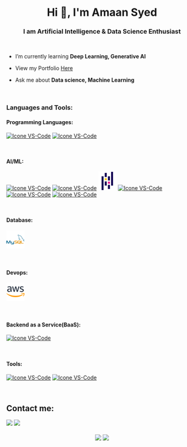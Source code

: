 <h1 align="center">Hi 👋, I'm Amaan Syed</h1>
<h3 align="center">I am Artificial Intelligence & Data Science Enthusiast</h3>
<br>

- I’m currently learning **Deep Learning, Generative AI**

- View my Portfolio <a href="[https://www.datascienceportfol.io/AmaanSyed](https://daffy-grouse-151.notion.site/Hey-there-I-am-Amaan-Syed-4567529bdead4837ba0d9ebaffde36cf)" target="_blank">Here</a>

- Ask me about **Data science, Machine Learning**

<br>

<h3 align="left">Languages and Tools:</h3>


#### Programming Languages:
  [<img height="48px" width="48px" alt="Icone VS-Code" src="https://skillicons.dev/icons?i=python"/>](https://www.python.org)
  [<img height="48px" width="48px" alt="Icone VS-Code" src="https://skillicons.dev/icons?i=java"/>](https://www.java.com)

<br>

#### AI/ML:

  [<img height="48px" width="48px" alt="Icone VS-Code" src="https://skillicons.dev/icons?i=tensorflow"/>](https://www.tensorflow.org)
  [<img height="48px" width="48px" alt="Icone VS-Code" src="https://skillicons.dev/icons?i=pytorch"/>](https://pytorch.org/)
  [<img height="48px" width="48px" alt="Icone VS-Code" src="https://raw.githubusercontent.com/devicons/devicon/2ae2a900d2f041da66e950e4d48052658d850630/icons/pandas/pandas-original.svg"/>](https://pandas.pydata.org/)
  [<img height="48px" width="48px" alt="Icone VS-Code" src="https://seaborn.pydata.org/_images/logo-mark-lightbg.svg"/>](https://seaborn.pydata.org/)
  [<img height="48px" width="48px" alt="Icone VS-Code" src="https://www.vectorlogo.zone/logos/opencv/opencv-icon.svg"/>](https://opencv.org/)
  [<img height="48px" width="48px" alt="Icone VS-Code" src="https://upload.wikimedia.org/wikipedia/commons/0/05/Scikit_learn_logo_small.svg"/>](https://scikit-learn.org/)

<br>

  #### Database:
  [<img height="48px" width="48px" alt="Icone VS-Code" src="https://raw.githubusercontent.com/devicons/devicon/master/icons/mysql/mysql-original-wordmark.svg"/>](https://www.mysql.com/)

<br>

  #### Devops:
  [<img height="48px" width="48px" alt="Icone VS-Code" src="https://raw.githubusercontent.com/devicons/devicon/master/icons/amazonwebservices/amazonwebservices-original-wordmark.svg"/>](https://aws.amazon.com)

<br>

  #### Backend as a Service(BaaS):
  [<img height="48px" width="48px" alt="Icone VS-Code" src="https://www.vectorlogo.zone/logos/firebase/firebase-icon.svg"/>](https://firebase.google.com/)

<br>

  #### Tools:
  [<img height="48px" width="48px" alt="Icone VS-Code" src="https://skillicons.dev/icons?i=vscode"/>](https://code.visualstudio.com/)
  [<img height="48px" width="48px" alt="Icone VS-Code" src="https://skillicons.dev/icons?i=github"/>](https://github.com/)

<br>

## Contact me:
<div>
<a href = "mailto: amaansyed2001.as@gmail.com"><img loading="lazy" src="https://img.shields.io/badge/Gmail-D14836?style=for-the-badge&logo=gmail&logoColor=white" target="_blank"></a>
<a href="https://www.linkedin.com/in/amaan-syed-3013a1245/" target="_blank"><img loading="lazy" src="https://img.shields.io/badge/-LinkedIn-%230077B5?style=for-the-badge&logo=linkedin&logoColor=white" target="_blank"></a>   
</div>

<br>

<div align="center" style="margin-bottom:200px">
 <img width=45% align="center" src="https://github-readme-stats.vercel.app/api?username=amaansyed110&theme=radical&show_icons=true" />
 <img width=40% align="center" src="https://github-readme-stats.vercel.app/api/top-langs/?username=amaansyed110&layout=compact&theme=radical" />
</div>

<br>
